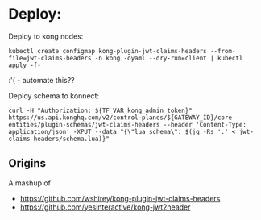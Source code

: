 # Deploy: 

Deploy to kong nodes:
```
kubectl create configmap kong-plugin-jwt-claims-headers --from-file=jwt-claims-headers -n kong -oyaml --dry-run=client | kubectl apply -f-
```
:'( - automate this??

Deploy schema to konnect:
```
curl -H "Authorization: ${TF_VAR_kong_admin_token}"  https://us.api.konghq.com/v2/control-planes/${GATEWAY_ID}/core-entities/plugin-schemas/jwt-claims-headers --header 'Content-Type: application/json' -XPUT --data "{\"lua_schema\": $(jq -Rs '.' < jwt-claims-headers/schema.lua)}"
```


## Origins

A mashup of
* https://github.com/wshirey/kong-plugin-jwt-claims-headers
* https://github.com/yesinteractive/kong-jwt2header
